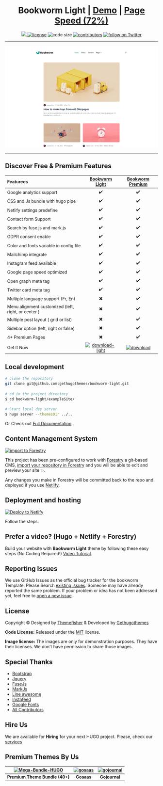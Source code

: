 




<h1 align=center>Bookworm Light | <a target="_blank" href="https://demo.gethugothemes.com/bookworm-light/" rel="nofollow">Demo</a> | <a  target="_blank" href="https://lighthouse-dot-webdotdevsite.appspot.com//lh/html?url=https%3A%2F%2Fdemo.gethugothemes.com%2Fbookworm-light%2F">Page Speed (72%)</a></h1>

<p align=center>
  <a href="https://github.com/gohugoio/hugo/releases/tag/v0.80.0" alt="Contributors">
    <img src="https://img.shields.io/static/v1?label=min-HUGO-version&message=0.80.0&color=f00&logo=hugo" />
  </a>

  <a href="https://github.com/gethugothemes/bookworm-light/blob/master/LICENSE">
    <img src="https://img.shields.io/github/license/gethugothemes/bookworm-light" alt="license"></a>

  <img src="https://img.shields.io/github/languages/code-size/gethugothemes/bookworm-light" alt="code size">

  <a href="https://github.com/gethugothemes/bookworm-light/graphs/contributors">
    <img src="https://img.shields.io/github/contributors/gethugothemes/bookworm-light" alt="contributors"></a>

  <a href="https://twitter.com/intent/follow?screen_name=gethugothemes">
    <img src="https://img.shields.io/twitter/follow/gethugothemes?style=social&logo=twitter"
      alt="follow on Twitter"></a>
</p>

---

<p align="center">

![bookworm](images/tn.png)
</p>



---
## Discover Free & Premium Features

Featurees | [Bookworm Light](https://github.com/gethugothemes/bookworm-light)  | [Bookworm Premium](https://gethugothemes.com/products/bookworm/?ref=github) | 
:------------ |    :----:    |     :----:    | 
Google analytics support                   | ✔️ | ✔️                |
CSS and Js bundle with hugo pipe           | ✔️ | ✔️                |
Netlify settings predefine                 | ✔️ | ✔️                |
Contact form Support                       | ✔️ | ✔️                |
Search by fuse.js and mark.js              | ✔️ | ✔️                |
GDPR consent enable                        | ✔️ | ✔️                |
Color and fonts variable in config file    | ✔️ | ✔️                |
Mailchimp integrate                        | ✔️ | ✔️                |
Instagram feed available                   | ✔️ | ✔️                |
Google page speed optimized                | ✔️ | ✔️                |
Open graph meta tag                        | ✔️ | ✔️                |
Twitter card meta tag                      | ✔️ | ✔️                |
Multiple language support (Fr, En)                       | ✖️    |   ✔️    |
Menu alignment customized (left, right, or center )      | ✖️    |   ✔️    |
Multiple post layout ( grid or list)                     | ✖️    |   ✔️    |
Sidebar option (left, right or false)                    | ✖️    |   ✔️    |
4+ Premium Pages    | ✖️     | ✔️ |
Get It Now          | [![download-light](https://user-images.githubusercontent.com/88376439/132500272-dbe39bc0-bb69-4292-b72c-27599bf1bac5.png)](https://github.com/gethugothemes/bookworm-light/archive/refs/heads/master.zip)         | [![download](https://user-images.githubusercontent.com/88376439/132500074-35ed470a-481c-49cb-ba05-ea0523da63e2.png)](https://gethugothemes.com/products/bookworm/?ref=github)


## Local development

```bash
# clone the repository
git clone git@github.com:gethugothemes/bookworm-light.git

# cd in the project directory
$ cd bookworm-light/exampleSite/

# Start local dev server
$ hugo server --themesDir ../..
```
Or Check out [Full Documentation](https://docs.gethugothemes.com/bookworm/?ref=github).

## Content Management System

[![import to
Forestry](https://assets.forestry.io/import-to-forestryK.svg)](https://app.forestry.io/quick-start?repo=gethugothemes/bookworm-light&engine=hugo&version=0.87.0)

This project has been pre-configured to work with [Forestry](https://forestry.io) a git-based CMS, [import your
repository in Forestry](https://app.forestry.io/quick-start?repo=gethugothemes/bookworm-light&engine=hugo&version=0.87.0) and
you will be able to edit and preview your site ✨.

Any changes you make in Forestry will be committed back to the repo and deployed if you use [Netlify](#netlify).
## Deployment and hosting

[![Deploy to
Netlify](https://www.netlify.com/img/deploy/button.svg)](https://app.netlify.com/start/deploy?repository=https://github.com/gethugothemes/bookworm-light)

Follow the steps.

## Prefer a video? (Hugo + Netlify + Forestry)
Build your website with **Bookworm Light** theme by following these easy steps (No Coding Required!)
[Video Tutorial](https://youtu.be/ResipmZmpDU).

<!-- reporting issue -->
## Reporting Issues
We use GitHub Issues as the official bug tracker for the bookworm Template. Please Search [existing
issues](https://github.com/gethugothemes/bookworm-light/issues). Someone may have already reported the same problem.
If your problem or idea has not been addressed yet, feel free to [open a new
issue](https://github.com/gethugothemes/bookworm-light/issues).



<!-- ## Bookworm Light Powered Websites


View all the websites powered by Bookworm Light [here](https://github.com/gethugothemes/bookworm-light/wiki/All-bookworm-light-theme-Powered-Websites). Want to submit your own website powered by Bookworm Light? You can submit it [here](https://github.com/gethugothemes/bookworm-light/discussions/5). -->

<!-- licence -->
## License
Copyright &copy; Designed by [Themefisher](https://themefisher.com) & Developed by
[Gethugothemes](https://gethugothemes.com)

**Code License:** Released under the [MIT](https://github.com/gethugothemes/bookworm-light/blob/master/LICENSE) license.

**Image license:** The images are only for demonstration purposes. They have their licenses. We don't have permission to
share those images.

<!-- resources -->
## Special Thanks
- [Bootstrap](https://getbootstrap.com)
- [Jquery](https://jquery.com)
- [FuseJs](https://fusejs.io)
- [MarkJs](https://markjs.io/)
- [Line awesome](https://icons8.com/line-awesome)
- [Instafeed](https://instafeedjs.com/)
- [Google Fonts](https://fonts.google.com/)
- [All Contributors](https://github.com/gethugothemes/bookworm-light/graphs/contributors)


## Hire Us
We are available for **Hiring** for your next HUGO project. Please, check our
[services](https://gethugothemes.com/services/?ref=github)

<!-- premium themes -->
## Premium Themes By Us
| [![Mega-Bundle-HUGO](https://demo.gethugothemes.com/thumbnails/bundle.webp)](https://gethugothemes.com/bundle) | [![gosaas](https://demo.gethugothemes.com/thumbnails/gosaas.webp)](https://gethugothemes.com/products/gosaas/) | [![gojournal](https://demo.gethugothemes.com/thumbnails/gojournal.webp)](https://gethugothemes.com/products/gojournal/) |
|:---:|:---:|:---:|
| **Premium Theme Bundle (40+)** | **Gosaas** | **Gojournal** |

